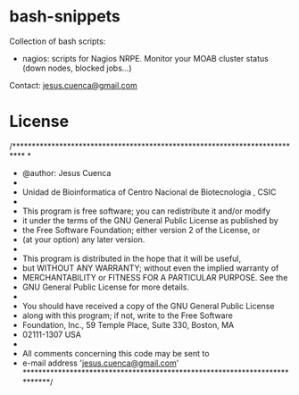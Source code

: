 bash-snippets
=============

Collection of bash scripts:

- nagios: scripts for Nagios NRPE. Monitor your MOAB cluster status (down nodes, blocked jobs...)

Contact: jesus.cuenca@gmail.com

License
=======

/***************************************************************************
 *
 * @author: Jesus Cuenca
 *
 * Unidad de  Bioinformatica of Centro Nacional de Biotecnologia , CSIC
 *
 * This program is free software; you can redistribute it and/or modify
 * it under the terms of the GNU General Public License as published by
 * the Free Software Foundation; either version 2 of the License, or
 * (at your option) any later version.
 *
 * This program is distributed in the hope that it will be useful,
 * but WITHOUT ANY WARRANTY; without even the implied warranty of
 * MERCHANTABILITY or FITNESS FOR A PARTICULAR PURPOSE.  See the
 * GNU General Public License for more details.
 *
 * You should have received a copy of the GNU General Public License
 * along with this program; if not, write to the Free Software
 * Foundation, Inc., 59 Temple Place, Suite 330, Boston, MA
 * 02111-1307  USA
 *
 *  All comments concerning this code may be sent to
 *  e-mail address 'jesus.cuenca@gmail.com'
 ***************************************************************************/